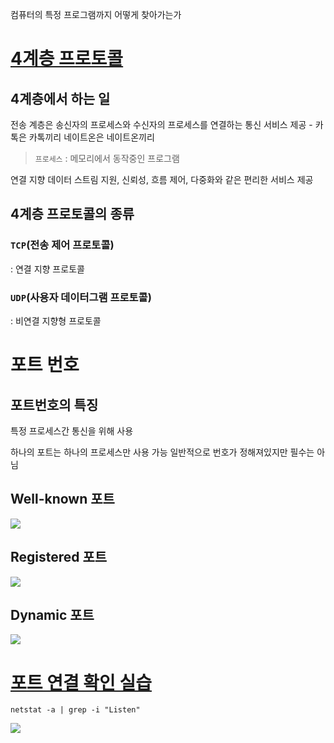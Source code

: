 컴퓨터의 특정 프로그램까지 어떻게 찾아가는가

# [4계층 프로토콜](https://youtu.be/tG0ldt4sBzY?list=PL0d8NnikouEWcF1jJueLdjRIC4HsUlULi)

## 4계층에서 하는 일

전송 계층은 송신자의 프로세스와 수신자의 프로세스를 연결하는 통신 서비스 제공 - 카톡은 카톡끼리 네이트온은 네이트온끼리

> `프로세스` : 메모리에서 동작중인 프로그램

연결 지향 데이터 스트림 지원, 신뢰성, 흐름 제어, 다중화와 같은 편리한 서비스 제공

## 4계층 프로토콜의 종류

### `TCP`(전송 제어 프로토콜)

: 연결 지향 프로토콜

### `UDP`(사용자 데이터그램 프로토콜)

: 비연결 지향형 프로토콜

# 포트 번호

## 포트번호의 특징

특정 프로세스간 통신을 위해 사용

하나의 포트는 하나의 프로세스만 사용 가능
일반적으로 번호가 정해져있지만 필수는 아님

## Well-known 포트

![](https://i.imgur.com/SIWGrfO.png)

## Registered 포트

![](https://i.imgur.com/Mnb6nkl.png)

## Dynamic 포트

![](https://i.imgur.com/Q3Jl40V.png)

# [포트 연결 확인 실습](https://youtu.be/Jb7tCFp-udM?list=PL0d8NnikouEWcF1jJueLdjRIC4HsUlULi)

```
netstat -a | grep -i "Listen"
```

![](https://i.imgur.com/60XMNBt.png)
